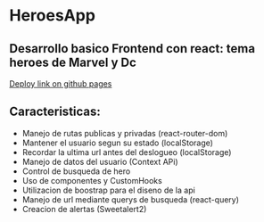 # HeroesApp

## Desarrollo basico Frontend con react: tema heroes de Marvel y Dc
[Deploy link on github pages](https://m0n00s.github.io/login)

## Caracteristicas:

- Manejo de rutas publicas y privadas (react-router-dom)
- Mantener el usuario segun su estado (localStorage)
- Recordar la ultima url antes del deslogueo (localStorage)
- Manejo de datos del usuario (Context APi)
- Control de busqueda de hero
- Uso de componentes y CustomHooks
- Utilizacion de boostrap para el diseno de la api
- Manejo de url mediante querys de busqueda (react-query)
- Creacion de alertas (Sweetalert2)
